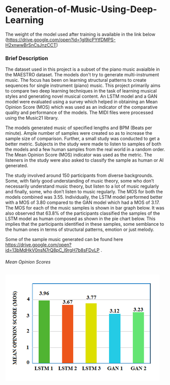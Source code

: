 # Generation-of-Music-Using-Deep-Learning

The weight of the model used after training is available in the link below
(https://drive.google.com/open?id=1gl9icPYtfDMPS-H2xnwwBrSnCsJnzCCT)

### Brief Description


The dataset used in this project is a subset of the piano music avaialble in the MAESTRO dataset. The models don't try to generate multi-instrument music. The focus has been on learning structural patterns to create sequences for single instrument (piano) music.
This project primarily aims to compare two deep learning techniques in the task of learning musical styles and generating novel musical content. An LSTM model and a GAN model were evaluated using a survey which helped in obtaining an Mean Opinion Score (MOS) which was used as an indicator of the comparative quality and performance of the models. The MIDI files were processed using the Music21 library. 

The models generated music of specified lengths and BPM (Beats per minute). Ample number of samples were created so as to increase the sample size of comparison. Further, a small study was conducted to get a better metric. Subjects in the study were made to listen to samples of both the models and a few human samples from the real world in a random order. The Mean Opinion Score (MOS) indicator was used as the metric. The listeners in the study were also asked to classify the sample as human or AI generated. 

The study involved around 150 participants from diverse backgrounds. Some, with fairly good understanding of music theory, some who don’t necessarily understand music theory, but listen to a lot of music regularly and finally, some, who don’t listen to music regularly. The MOS for both the models combined was 3.55. Individually, the LSTM model performed better with a MOS of 3.80 compared to the GAN model which had a MOS of 3.17. The MOS for each of the music samples is shown in bar graph below. It was also observed that 63.8% of the participants classified the samples of the LSTM model as human composed as shown in the pie chart below. This implies that the participants identified in these samples, some semblance to the human ones in terms of structural patterns, emotion or just melody.

Some of the sample music generated can be found here https://drive.google.com/open?id=13bMdHkV0nsN7rQ8pC_l9rgH7b8sFDvLP .



###### Mean Opinion Scores
![Alt text](https://github.com/prash29/Generation-of-Music-Using-Deep-Learning/blob/master/bar.png)
